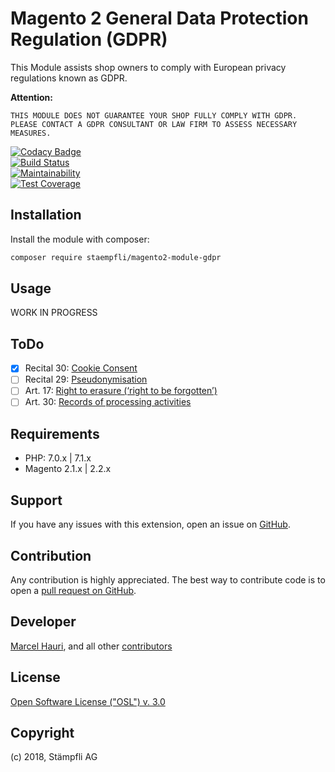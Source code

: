 
# Magento 2 General Data Protection Regulation (GDPR)  

This Module assists shop owners to comply with European privacy regulations known as GDPR. 

**Attention:**  

    THIS MODULE DOES NOT GUARANTEE YOUR SHOP FULLY COMPLY WITH GDPR.
    PLEASE CONTACT A GDPR CONSULTANT OR LAW FIRM TO ASSESS NECESSARY MEASURES.

[![Codacy Badge](https://api.codacy.com/project/badge/Grade/b875b8a401a748b09f621705823dd148)](https://www.codacy.com/app/Staempfli/magento2-module-gdpr?utm_source=github.com&amp;utm_medium=referral&amp;utm_content=staempfli/magento2-module-gdpr&amp;utm_campaign=Badge_Grade)  
[![Build Status](https://travis-ci.org/staempfli/magento2-module-gdpr.svg?branch=develop)](https://travis-ci.org/staempfli/magento2-module-gdpr)  
[![Maintainability](https://api.codeclimate.com/v1/badges/064c156cf745f41674ba/maintainability)](https://codeclimate.com/github/staempfli/magento2-module-gdpr/maintainability)  
[![Test Coverage](https://api.codeclimate.com/v1/badges/064c156cf745f41674ba/test_coverage)](https://codeclimate.com/github/staempfli/magento2-module-gdpr/test_coverage)  
  
  
## Installation  
  
Install the module with composer:  
  
```sh  
composer require staempfli/magento2-module-gdpr  
```  
  
## Usage  
  
WORK IN PROGRESS  


## ToDo

 - [x] Recital 30: [Cookie Consent](https://gdpr-info.eu/recitals/no-30/)
 - [ ] Recital 29: [Pseudonymisation](https://gdpr-info.eu/recitals/no-29/) 
 - [ ] Art. 17: [Right to erasure (‘right to be forgotten’)](https://gdpr-info.eu/art-17-gdpr/)
 - [ ] Art. 30: [Records of processing activities](https://gdpr-info.eu/art-17-gdpr/)
  
## Requirements  
  
- PHP: 7.0.x | 7.1.x  
- Magento 2.1.x | 2.2.x  
  
Support  
-------  
If you have any issues with this extension, open an issue on [GitHub](https://github.com/staempfli/magento2-module-gdpr/issues).  
  
Contribution  
------------  
Any contribution is highly appreciated. The best way to contribute code is to open a [pull request on GitHub](https://help.github.com/articles/using-pull-requests).  
  
Developer  
---------  
[Marcel Hauri](https://github.com/mhauri), and all other [contributors](https://github.com/staempfli/magento2-module-gdpr/contributors)  
  
License  
-------  
[Open Software License ("OSL") v. 3.0](https://opensource.org/licenses/OSL-3.0)  
  
Copyright  
---------  
(c) 2018, Stämpfli AG
